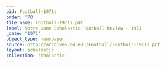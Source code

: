 ```yaml
---
pid: Football-1971s
order: '70'
file_name: Football-1971s.pdf
label: Notre Dame Scholastic Football Review - 1971
_date: '1971'
object_type: newspaper
source: http://archives.nd.edu/Football/Football-1971s.pdf
layout: scholastic
collection: scholastic
---
```


